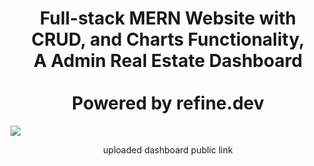 <h1 classname="bold" align="center"> Full-stack MERN Website with CRUD, and Charts Functionality, <br> 
  A Admin Real Estate Dashboard <br> <br>Powered by refine.dev<br> </h1>

<img src="https://user-images.githubusercontent.com/91045673/218452545-05a3da16-1263-4983-8fc1-f12f9b082d1b.jpg" />

<p align="center">uploaded dashboard public link</p>
